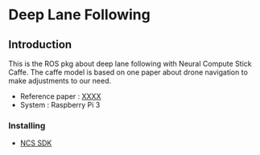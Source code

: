 # Deep Lane Following 
## Introduction
This is the ROS pkg about deep lane following with Neural Compute Stick Caffe. The caffe model is based on one paper about drone navigation to make adjustments to our need. 
 * Reference paper : [XXXX]()
 * System : Raspberry Pi 3

### Installing
* [NCS SDK](https://developer.movidius.com/start) 
